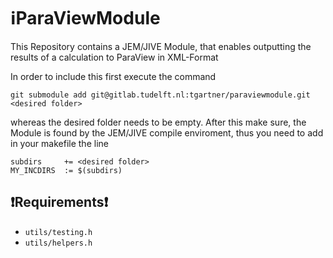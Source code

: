 # :information_source:ParaViewModule 

This Repository contains a JEM/JIVE Module, that enables outputting the results of a calculation to ParaView in XML-Format

In order to include this first execute the command
```
git submodule add git@gitlab.tudelft.nl:tgartner/paraviewmodule.git <desired folder>
```
whereas the desired folder needs to be empty. After this make sure, the Module is found by the JEM/JIVE compile enviroment, thus you need to add in your makefile the line
```
subdirs     += <desired folder>
MY_INCDIRS  := $(subdirs)
```

## :heavy_exclamation_mark:Requirements:heavy_exclamation_mark:
- `utils/testing.h`
- `utils/helpers.h`